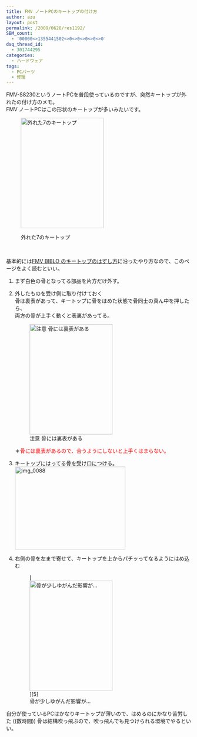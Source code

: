 ```yaml
---
title: FMV ノートPCのキートップの付け方
author: azu
layout: post
permalink: /2009/0628/res1192/
SBM_count:
  - '00000<>1355441502<>0<>0<>0<>0<>0'
dsq_thread_id:
  - 301744295
categories:
  - ハードウェア
tags:
  - PCパーツ
  - 修理
---
```

FMV-S8230というノートPCを普段使っているのですが、突然キートップが外れたの付け方のメモ。  
FMV ノートPCはこの形状のキートップが多いみたいです。<figure id="attachment_1193" style="width: 225px;" class="wp-caption alignnone">

[<img class="size-medium wp-image-1193" title="img_0086" src="http://efcl.infol/wp-content/uploads/2009/06/img_0086-225x300.jpg" alt="外れた7のキートップ" width="225" height="300" />][1]<figcaption class="wp-caption-text">外れた7のキートップ</figcaption></figure> 
&nbsp;

基本的には[FMV BIBLO のキートップのはずし方][2]に沿ったやり方なので、このページをよく読むといい。

1.  まず白色の骨となってる部品を片方だけ外す。
2.  外したものを受け側に取り付けておく  
    骨は裏表があって、キートップに骨をはめた状態で骨同士の真ん中を押したら、  
    両方の骨が上手く動くと表裏があってる。 <figure id="attachment_1194" style="width: 225px;" class="wp-caption alignnone">[<img class="size-medium wp-image-1194" title="img_0087" src="http://efcl.infol/wp-content/uploads/2009/06/img_0087-225x300.jpg" alt="注意 骨には裏表がある" width="225" height="300" />][3]<figcaption class="wp-caption-text">注意 骨には裏表がある</figcaption></figure> 
    ＊<span style="color: #ff0000;">骨には裏表があるので、合うようにしないと上手くはまらない。</span>

3.  キートップにはってる骨を受け口につける。   
    [<img class="alignnone size-medium wp-image-1195" title="img_0088" src="http://efcl.infol/wp-content/uploads/2009/06/img_0088-300x225.jpg" alt="img_0088" width="300" height="225" />][4]
4.  右側の骨を左まで寄せて、キートップを上からパチッってなるようにはめ込む 
    <figure id="attachment_1196" style="width: 225px;" class="wp-caption alignnone">[<img class="size-medium wp-image-1196" title="img_0089" src="http://efcl.infol/wp-content/uploads/2009/06/img_0089-225x300.jpg" alt="骨が少しゆがんだ影響が…" width="225" height="300" />][5]<figcaption class="wp-caption-text">骨が少しゆがんだ影響が…</figcaption></figure></li> </ol> 
    自分が使っているPCはかなりキートップが薄いので、はめるのにかなり苦労した ((数時間))   
    骨は結構吹っ飛ぶので、吹っ飛んでも見つけられる環境でやるといい。
    
    &nbsp;

 [1]: http://efcl.infol/wp-content/uploads/2009/06/img_0086.jpg
 [2]: http://f42.aaa.livedoor.jp/%7Eakipara/new_page_17.htm
 [3]: http://efcl.infol/wp-content/uploads/2009/06/img_0087.jpg
 [4]: http://efcl.infol/wp-content/uploads/2009/06/img_0088.jpg
 [5]: http://efcl.infol/wp-content/uploads/2009/06/img_0089.jpg